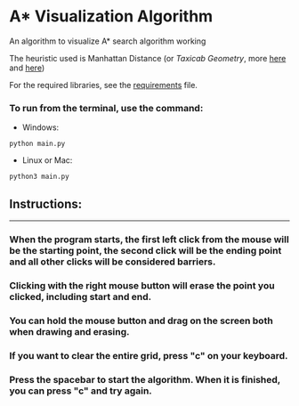 # A* Visualization Algorithm

An algorithm to visualize A* search algorithm working

The heuristic used is Manhattan Distance (or *Taxicab Geometry*, more [here](https://en.wikipedia.org/wiki/Taxicab_geometry) and [here](https://xlinux.nist.gov/dads/HTML/manhattanDistance.html))

For the required libraries, see the [requirements](../master/requirements.txt) file.

### To run from the terminal, use the command:
* Windows:
```
python main.py
```
* Linux or Mac:
```
python3 main.py
```

## Instructions:
------
### When the program starts, the first left click from the mouse will be the starting point, the second click will be the ending point and all other clicks will be considered barriers.

### Clicking with the right mouse button will erase the point you clicked, including start and end.

### You can hold the mouse button and drag on the screen both when drawing and erasing.

### If you want to clear the entire grid, press **"c"** on your keyboard.

### Press the **spacebar** to start the algorithm. When it is finished, you can press **"c"** and try again.
